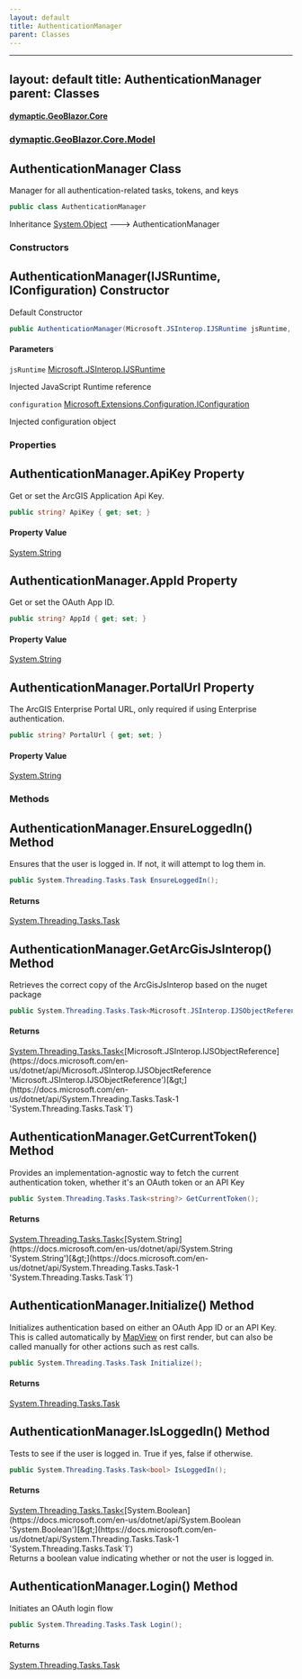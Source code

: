 ```yaml
---
layout: default
title: AuthenticationManager
parent: Classes
---
```

---
layout: default
title: AuthenticationManager
parent: Classes
---
#### [dymaptic.GeoBlazor.Core](index.html 'index')
### [dymaptic.GeoBlazor.Core.Model](index.html#dymaptic.GeoBlazor.Core.Model 'dymaptic.GeoBlazor.Core.Model')

## AuthenticationManager Class

Manager for all authentication-related tasks, tokens, and keys

```csharp
public class AuthenticationManager
```

Inheritance [System.Object](https://docs.microsoft.com/en-us/dotnet/api/System.Object 'System.Object') &#129106; AuthenticationManager
### Constructors

<a name='dymaptic.GeoBlazor.Core.Model.AuthenticationManager.AuthenticationManager(Microsoft.JSInterop.IJSRuntime,Microsoft.Extensions.Configuration.IConfiguration)'></a>

## AuthenticationManager(IJSRuntime, IConfiguration) Constructor

Default Constructor

```csharp
public AuthenticationManager(Microsoft.JSInterop.IJSRuntime jsRuntime, Microsoft.Extensions.Configuration.IConfiguration configuration);
```
#### Parameters

<a name='dymaptic.GeoBlazor.Core.Model.AuthenticationManager.AuthenticationManager(Microsoft.JSInterop.IJSRuntime,Microsoft.Extensions.Configuration.IConfiguration).jsRuntime'></a>

`jsRuntime` [Microsoft.JSInterop.IJSRuntime](https://docs.microsoft.com/en-us/dotnet/api/Microsoft.JSInterop.IJSRuntime 'Microsoft.JSInterop.IJSRuntime')

Injected JavaScript Runtime reference

<a name='dymaptic.GeoBlazor.Core.Model.AuthenticationManager.AuthenticationManager(Microsoft.JSInterop.IJSRuntime,Microsoft.Extensions.Configuration.IConfiguration).configuration'></a>

`configuration` [Microsoft.Extensions.Configuration.IConfiguration](https://docs.microsoft.com/en-us/dotnet/api/Microsoft.Extensions.Configuration.IConfiguration 'Microsoft.Extensions.Configuration.IConfiguration')

Injected configuration object
### Properties

<a name='dymaptic.GeoBlazor.Core.Model.AuthenticationManager.ApiKey'></a>

## AuthenticationManager.ApiKey Property

Get or set the ArcGIS Application Api Key.

```csharp
public string? ApiKey { get; set; }
```

#### Property Value
[System.String](https://docs.microsoft.com/en-us/dotnet/api/System.String 'System.String')

<a name='dymaptic.GeoBlazor.Core.Model.AuthenticationManager.AppId'></a>

## AuthenticationManager.AppId Property

Get or set the OAuth App ID.

```csharp
public string? AppId { get; set; }
```

#### Property Value
[System.String](https://docs.microsoft.com/en-us/dotnet/api/System.String 'System.String')

<a name='dymaptic.GeoBlazor.Core.Model.AuthenticationManager.PortalUrl'></a>

## AuthenticationManager.PortalUrl Property

The ArcGIS Enterprise Portal URL, only required if using Enterprise authentication.

```csharp
public string? PortalUrl { get; set; }
```

#### Property Value
[System.String](https://docs.microsoft.com/en-us/dotnet/api/System.String 'System.String')
### Methods

<a name='dymaptic.GeoBlazor.Core.Model.AuthenticationManager.EnsureLoggedIn()'></a>

## AuthenticationManager.EnsureLoggedIn() Method

Ensures that the user is logged in. If not, it will attempt to log them in.

```csharp
public System.Threading.Tasks.Task EnsureLoggedIn();
```

#### Returns
[System.Threading.Tasks.Task](https://docs.microsoft.com/en-us/dotnet/api/System.Threading.Tasks.Task 'System.Threading.Tasks.Task')

<a name='dymaptic.GeoBlazor.Core.Model.AuthenticationManager.GetArcGisJsInterop()'></a>

## AuthenticationManager.GetArcGisJsInterop() Method

Retrieves the correct copy of the ArcGisJsInterop based on the nuget package

```csharp
public System.Threading.Tasks.Task<Microsoft.JSInterop.IJSObjectReference> GetArcGisJsInterop();
```

#### Returns
[System.Threading.Tasks.Task&lt;](https://docs.microsoft.com/en-us/dotnet/api/System.Threading.Tasks.Task-1 'System.Threading.Tasks.Task`1')[Microsoft.JSInterop.IJSObjectReference](https://docs.microsoft.com/en-us/dotnet/api/Microsoft.JSInterop.IJSObjectReference 'Microsoft.JSInterop.IJSObjectReference')[&gt;](https://docs.microsoft.com/en-us/dotnet/api/System.Threading.Tasks.Task-1 'System.Threading.Tasks.Task`1')

<a name='dymaptic.GeoBlazor.Core.Model.AuthenticationManager.GetCurrentToken()'></a>

## AuthenticationManager.GetCurrentToken() Method

Provides an implementation-agnostic way to fetch the current authentication token, whether it's an OAuth token or an API Key

```csharp
public System.Threading.Tasks.Task<string?> GetCurrentToken();
```

#### Returns
[System.Threading.Tasks.Task&lt;](https://docs.microsoft.com/en-us/dotnet/api/System.Threading.Tasks.Task-1 'System.Threading.Tasks.Task`1')[System.String](https://docs.microsoft.com/en-us/dotnet/api/System.String 'System.String')[&gt;](https://docs.microsoft.com/en-us/dotnet/api/System.Threading.Tasks.Task-1 'System.Threading.Tasks.Task`1')

<a name='dymaptic.GeoBlazor.Core.Model.AuthenticationManager.Initialize()'></a>

## AuthenticationManager.Initialize() Method

Initializes authentication based on either an OAuth App ID or an API Key. This is called automatically by [MapView](dymaptic.GeoBlazor.Core.Components.Views.MapView.html 'dymaptic.GeoBlazor.Core.Components.Views.MapView') on first render, but can also be called manually for other actions such as rest calls.

```csharp
public System.Threading.Tasks.Task Initialize();
```

#### Returns
[System.Threading.Tasks.Task](https://docs.microsoft.com/en-us/dotnet/api/System.Threading.Tasks.Task 'System.Threading.Tasks.Task')

<a name='dymaptic.GeoBlazor.Core.Model.AuthenticationManager.IsLoggedIn()'></a>

## AuthenticationManager.IsLoggedIn() Method

Tests to see if the user is logged in. True if yes, false if otherwise.

```csharp
public System.Threading.Tasks.Task<bool> IsLoggedIn();
```

#### Returns
[System.Threading.Tasks.Task&lt;](https://docs.microsoft.com/en-us/dotnet/api/System.Threading.Tasks.Task-1 'System.Threading.Tasks.Task`1')[System.Boolean](https://docs.microsoft.com/en-us/dotnet/api/System.Boolean 'System.Boolean')[&gt;](https://docs.microsoft.com/en-us/dotnet/api/System.Threading.Tasks.Task-1 'System.Threading.Tasks.Task`1')  
Returns a boolean value indicating whether or not the user is logged in.

<a name='dymaptic.GeoBlazor.Core.Model.AuthenticationManager.Login()'></a>

## AuthenticationManager.Login() Method

Initiates an OAuth login flow

```csharp
public System.Threading.Tasks.Task Login();
```

#### Returns
[System.Threading.Tasks.Task](https://docs.microsoft.com/en-us/dotnet/api/System.Threading.Tasks.Task 'System.Threading.Tasks.Task')

